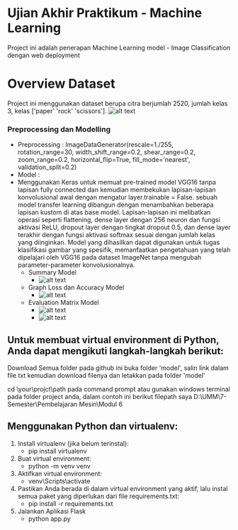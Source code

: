 # Ujian Akhir Praktikum - Machine Learning
Project ini adalah penerapan Machine Learning model - Image Classification dengan web deployment

# Overview Dataset
Project ini menggunakan dataset berupa citra berjumlah 2520, jumlah kelas 3, kelas ['paper' 'rock' 'scissors'].
![alt text](https://github.com/unggaputra/Web-Model-Deployment/blob/main/Asset/dataset.png?raw=true)

### Preprocessing dan Modelling
 * Preprocessing : ImageDataGenerator(rescale=1./255, rotation_range=30, width_shift_range=0.2, shear_range=0.2, zoom_range=0.2, horizontal_flip=True, fill_mode='nearest', validation_split=0.2)
 * Model :
 * Menggunakan Keras untuk memuat pre-trained model VGG16 tanpa lapisan fully connected dan kemudian membekukan lapisan-lapisan konvolusional awal dengan mengatur layer.trainable = False.
sebuah model transfer learning dibangun dengan menambahkan beberapa lapisan kustom di atas base model. Lapisan-lapisan ini melibatkan operasi seperti flattening, dense layer dengan 256 neuron dan fungsi aktivasi ReLU, dropout layer dengan tingkat dropout 0.5, dan dense layer terakhir dengan fungsi aktivasi softmax sesuai dengan jumlah kelas yang diinginkan.
Model yang dihasilkan dapat digunakan untuk tugas klasifikasi gambar yang spesifik, memanfaatkan pengetahuan yang telah dipelajari oleh VGG16 pada dataset ImageNet tanpa mengubah parameter-parameter konvolusionalnya.
   * Summary Model
     * ![alt text](https://github.com/unggaputra/Web-Model-Deployment/blob/main/Asset/summary.png?raw=true)
   * Graph Loss dan Accuracy Model
     * ![alt text](https://github.com/unggaputra/Web-Model-Deployment/blob/main/Asset/history.png?raw=true)
   * Evaluation Matrix Model
     * ![alt text](https://github.com/unggaputra/Web-Model-Deployment/blob/main/Asset/confusion.png?raw=true)
     * ![alt text](https://github.com/unggaputra/Web-Model-Deployment/blob/main/Asset/report.png?raw=true)


## Untuk membuat virtual environment di Python, Anda dapat mengikuti langkah-langkah berikut:
Download Semua folder pada github ini
buka folder 'model', salin link dalam file txt kemudian download filenya dan letakkan pada folder 'model'

cd \your\projct\path pada command prompt atau gunakan windows terminal pada folder project anda, dalam contoh ini berikut filepath saya D:\UMM\7-Semester\Pembelajaran Mesin\Modul 6

## Menggunakan Python dan virtualenv:
1. Install virtualenv (jika belum terinstal):
   * pip install virtualenv
2. Buat virtual environment:
   * python -m venv venv
3. Aktifkan virtual environment:
   * venv\Scripts\activate
4. Pastikan Anda berada di dalam virtual environment yang aktif, lalu instal semua paket yang diperlukan dari file requirements.txt:
   * pip install -r requirements.txt
5. Jalankan Aplikasi Flask
   * python app.py



